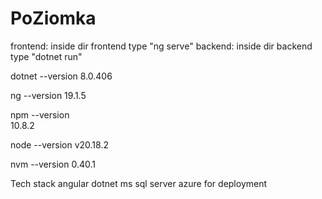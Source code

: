 # PoZiomka

frontend: inside dir frontend type "ng serve"
backend: inside dir backend type "dotnet run"

dotnet --version
8.0.406

ng --version
19.1.5

npm --version  
10.8.2

node --version
v20.18.2

nvm --version
0.40.1

Tech stack
angular
dotnet
ms sql server
azure for deployment